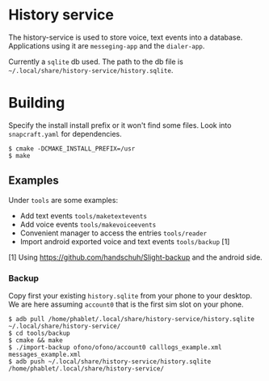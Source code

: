 # History service

The history-service is used to store voice, text events into a database.
Applications using it are `messeging-app` and the `dialer-app`.

Currently a `sqlite` db used. The path to the db file is `~/.local/share/history-service/history.sqlite`.

# Building

Specify the install install prefix or it won't find some files. Look into
`snapcraft.yaml` for dependencies.

```
$ cmake -DCMAKE_INSTALL_PREFIX=/usr
$ make
```

## Examples

Under `tools` are some examples:

- Add text events `tools/maketextevents`
- Add voice events `tools/makevoiceevents`
- Convenient manager to access the entries `tools/reader`
- Import android exported voice and text events `tools/backup` [1]

[1] Using https://github.com/handschuh/Slight-backup and the android side.

### Backup

Copy first your existing `history.sqlite` from your phone to your desktop. We
are here assuming `account0` that is the first sim slot on your phone.

```
$ adb pull /home/phablet/.local/share/history-service/history.sqlite ~/.local/share/history-service/
$ cd tools/backup
$ cmake && make
$ ./import-backup ofono/ofono/account0 calllogs_example.xml messages_example.xml
$ adb push ~/.local/share/history-service/history.sqlite /home/phablet/.local/share/history-service/
```
